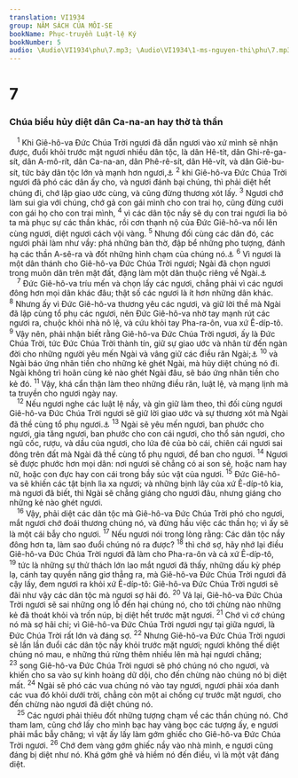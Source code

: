 ```yaml
---
translation: VI1934
group: NĂM SÁCH CỦA MÔI-SE
bookName: Phục-truyền Luật-lệ Ký 
bookNumber: 5
audio: \Audio\VI1934\phu\7.mp3; \Audio\VI1934\1-ms-nguyen-thi\phu\7.mp3
---
```


<div class="title"><h1>7</h1><h3>Chúa biểu hủy diệt dân Ca-na-an hay thờ tà thần</h3></div>
<span class="verse phu_7_1"> <sup>1</sup> Khi Giê-hô-va Đức Chúa Trời ngươi đã dẫn ngươi vào xứ mình sẽ nhận được, đuổi khỏi trước mặt ngươi nhiều dân tộc, là dân Hê-tít, dân Ghi-rê-ga-sít, dân A-mô-rít, dân Ca-na-an, dân Phê-rê-sít, dân Hê-vít, và dân Giê-bu-sít, tức bảy dân tộc lớn và mạnh hơn ngươi,<a data-toggle="tooltip" data-placement="bottom" title="Cong 13:19">⚓</a></span>
<span class="verse phu_7_2"><sup>2</sup> khi Giê-hô-va Đức Chúa Trời ngươi đã phó các dân ấy cho, và ngươi đánh bại chúng, thì phải diệt hết chúng đi, chớ lập giao ước cùng, và cũng đừng thương xót lấy. </span>
<span class="verse phu_7_3"><sup>3</sup> Ngươi chớ làm sui gia với chúng, chớ gả con gái mình cho con trai họ, cũng đừng cưới con gái họ cho con trai mình, </span>
<span class="verse phu_7_4"><sup>4</sup> vì các dân tộc nầy sẽ dụ con trai ngươi lìa bỏ ta mà phục sự các thần khác, rồi cơn thạnh nộ của Đức Giê-hô-va nổi lên cùng ngươi, diệt ngươi cách vội vàng. </span>
<span class="verse phu_7_5"><sup>5</sup> Nhưng đối cùng các dân đó, các ngươi phải làm như vầy: phá những bàn thờ, đập bể những pho tượng, đánh hạ các thần A-sê-ra và đốt những hình chạm của chúng nó.<a data-toggle="tooltip" data-placement="bottom" title="Phu 12:3">⚓</a></span>
<span class="verse phu_7_6"><sup>6</sup> Vì ngươi là một dân thánh cho Giê-hô-va Đức Chúa Trời ngươi; Ngài đã chọn ngươi trong muôn dân trên mặt đất, đặng làm một dân thuộc riêng về Ngài.<a data-toggle="tooltip" data-placement="bottom" title="Xu 19:5; Phu 4:20; 14:2; 26:18; Tit 2:14; 1Phi 2:9">⚓</a><br/></span>
<span class="verse phu_7_7"> <sup>7</sup> Đức Giê-hô-va tríu mến và chọn lấy các ngươi, chẳng phải vì các ngươi đông hơn mọi dân khác đâu; thật số các ngươi là ít hơn những dân khác. </span>
<span class="verse phu_7_8"><sup>8</sup> Nhưng ấy vì Đức Giê-hô-va thương yêu các ngươi, và giữ lời thề mà Ngài đã lập cùng tổ phụ các ngươi, nên Đức Giê-hô-va nhờ tay mạnh rút các ngươi ra, chuộc khỏi nhà nô lệ, và cứu khỏi tay Pha-ra-ôn, vua xứ Ê-díp-tô. </span>
<span class="verse phu_7_9"><sup>9</sup> Vậy nên, phải nhận biết rằng Giê-hô-va Đức Chúa Trời ngươi, ấy là Đức Chúa Trời, tức Đức Chúa Trời thành tín, giữ sự giao ước và nhân từ đến ngàn đời cho những người yêu mến Ngài và vâng giữ các điều răn Ngài;<a data-toggle="tooltip" data-placement="bottom" title="Xu 20:5-6; 34:6-7; Dan 14:18; Phu 5:9-10">⚓</a></span>
<span class="verse phu_7_10"><sup>10</sup> và Ngài báo ứng nhãn tiền cho những kẻ ghét Ngài, mà hủy diệt chúng nó đi. Ngài không trì hoãn cùng kẻ nào ghét Ngài đâu, sẽ báo ứng nhãn tiền cho kẻ đó. </span>
<span class="verse phu_7_11"><sup>11</sup> Vậy, khá cẩn thận làm theo những điều răn, luật lệ, và mạng lịnh mà ta truyền cho ngươi ngày nay. <br/></span>
<span class="verse phu_7_12"> <sup>12</sup> Nếu ngươi nghe các luật lệ nầy, và gìn giữ làm theo, thì đối cùng ngươi Giê-hô-va Đức Chúa Trời ngươi sẽ giữ lời giao ước và sự thương xót mà Ngài đã thề cùng tổ phụ ngươi.<a data-toggle="tooltip" data-placement="bottom" title="Phu 11:13-17">⚓</a></span>
<span class="verse phu_7_13"><sup>13</sup> Ngài sẽ yêu mến ngươi, ban phước cho ngươi, gia tăng ngươi, ban phước cho con cái ngươi, cho thổ sản ngươi, cho ngũ cốc, rượu, và dầu của ngươi, cho lứa đẻ của bò cái, chiên cái ngươi sai đông trên đất mà Ngài đã thề cùng tổ phụ ngươi, để ban cho ngươi. </span>
<span class="verse phu_7_14"><sup>14</sup> Ngươi sẽ được phước hơn mọi dân: nơi ngươi sẽ chẳng có ai son sẻ, hoặc nam hay nữ, hoặc con đực hay con cái trong bầy súc vật của ngươi. </span>
<span class="verse phu_7_15"><sup>15</sup> Đức Giê-hô-va sẽ khiến các tật bịnh lìa xa ngươi; và những bịnh lây của xứ Ê-díp-tô kia, mà ngươi đã biết, thì Ngài sẽ chẳng giáng cho ngươi đâu, nhưng giáng cho những kẻ nào ghét ngươi. <br/></span>
<span class="verse phu_7_16"> <sup>16</sup> Vậy, phải diệt các dân tộc mà Giê-hô-va Đức Chúa Trời phó cho ngươi, mắt ngươi chớ đoái thương chúng nó, và đừng hầu việc các thần họ; vì ấy sẽ là một cái bẫy cho ngươi. </span>
<span class="verse phu_7_17"><sup>17</sup> Nếu ngươi nói trong lòng rằng: Các dân tộc nầy đông hơn ta, làm sao đuổi chúng nó ra được? </span>
<span class="verse phu_7_18"><sup>18</sup> thì chớ sợ, hãy nhớ lại điều Giê-hô-va Đức Chúa Trời ngươi đã làm cho Pha-ra-ôn và cả xứ Ê-díp-tô, </span>
<span class="verse phu_7_19"><sup>19</sup> tức là những sự thử thách lớn lao mắt ngươi đã thấy, những dấu kỳ phép lạ, cánh tay quyền năng giơ thẳng ra, mà Giê-hô-va Đức Chúa Trời ngươi đã cậy lấy, đem ngươi ra khỏi xứ Ê-díp-tô: Giê-hô-va Đức Chúa Trời ngươi sẽ đãi như vậy các dân tộc mà ngươi sợ hãi đó. </span>
<span class="verse phu_7_20"><sup>20</sup> Vả lại, Giê-hô-va Đức Chúa Trời ngươi sẽ sai những ong lỗ đến hại chúng nó, cho tới chừng nào những kẻ đã thoát khỏi và trốn núp, bị diệt hết trước mặt ngươi. </span>
<span class="verse phu_7_21"><sup>21</sup> Chớ vì cớ chúng nó mà sợ hãi chi; vì Giê-hô-va Đức Chúa Trời ngươi ngự tại giữa ngươi, là Đức Chúa Trời rất lớn và đáng sợ. </span>
<span class="verse phu_7_22"><sup>22</sup> Nhưng Giê-hô-va Đức Chúa Trời ngươi sẽ lần lần đuổi các dân tộc nầy khỏi trước mặt ngươi; ngươi không thế diệt chúng nó mau, e những thú rừng thêm nhiều lên mà hại ngươi chăng; </span>
<span class="verse phu_7_23"><sup>23</sup> song Giê-hô-va Đức Chúa Trời ngươi sẽ phó chúng nó cho ngươi, và khiến cho sa vào sự kinh hoàng dữ dội, cho đến chừng nào chúng nó bị diệt mất. </span>
<span class="verse phu_7_24"><sup>24</sup> Ngài sẽ phó các vua chúng nó vào tay ngươi, ngươi phải xóa danh các vua đó khỏi dưới trời, chẳng còn một ai chống cự trước mặt ngươi, cho đến chừng nào ngươi đã diệt chúng nó. <br/></span>
<span class="verse phu_7_25"> <sup>25</sup> Các ngươi phải thiêu đốt những tượng chạm về các thần chúng nó. Chớ tham lam, cũng chớ lấy cho mình bạc hay vàng bọc các tượng ấy, e ngươi phải mắc bẫy chăng; vì vật ấy lấy làm gớm ghiếc cho Giê-hô-va Đức Chúa Trời ngươi. </span>
<span class="verse phu_7_26"><sup>26</sup> Chớ đem vàng gớm ghiếc nầy vào nhà mình, e ngươi cũng đáng bị diệt như nó. Khá gớm ghê và hiềm nó đến điều, vì là một vật đáng diệt. <br/></span>
